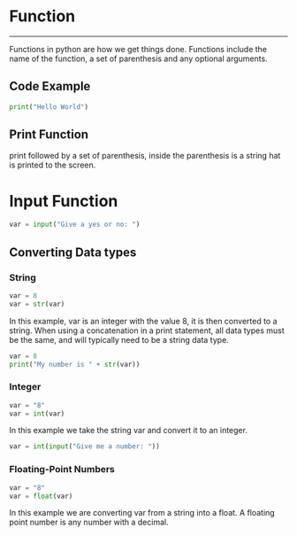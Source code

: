 # Function
---
Functions in python are how we get things done.
Functions include the name of the function, a set of parenthesis and any optional arguments.

## Code Example
```python
print("Hello World")
```
## Print Function
print followed by a set of parenthesis, inside the parenthesis is  a string hat is printed to the screen.

# Input Function
```python
var = input("Give a yes or no: ")
```
## Converting Data types
### String
```python
var = 8
var = str(var)
```
In this example, var is an integer with the value 8, it is then converted to a string. When using a concatenation in a print statement, all data types must be the same, and will typically need to be a string data type.
```python
var = 8
print("My number is " + str(var))
```

### Integer
```python
var = "8"
var = int(var)
```
In this example we take the string var and convert it to an integer.
```python
var = int(input("Give me a number: "))
```

### Floating-Point Numbers
```python
var = "8"
var = float(var)
```
In this example we are converting var from a string into a float. A floating point number is any number with a decimal.